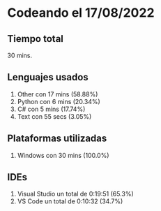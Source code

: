 # Codeando el 17/08/2022

## Tiempo total
30 mins.

## Lenguajes usados
1. Other con 17 mins (58.88%)
1. Python con 6 mins (20.34%)
1. C# con 5 mins (17.74%)
1. Text con 55 secs (3.05%)

## Plataformas utilizadas
1. Windows con 30 mins (100.0%)

## IDEs
1. Visual Studio un total de 0:19:51 (65.3%)
1. VS Code un total de 0:10:32 (34.7%)
